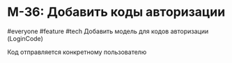 # M-36: Добавить коды авторизации
#everyone #feature #tech 
Добавить модель для кодов авторизации (LoginCode)

Код отправляется конкретному пользователю